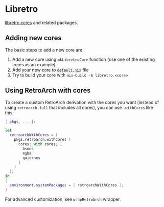 # Libretro

[libretro cores](https://docs.libretro.com/guides/core-list/) and related
packages.

## Adding new cores

The basic steps to add a new core are:

1. Add a new core using `mkLibretroCore` function (use one of the existing
   cores as an example)
2. Add your new core to [`default.nix`](./default.nix) file
3. Try to build your core with `nix-build -A libretro.<core>`

## Using RetroArch with cores

To create a custom RetroArch derivation with the cores you want (instead of
using `retroarch-full` that includes all cores), you can use `.withCores` like
this:

```nix
{ pkgs, ... }:

let
  retroarchWithCores = (
    pkgs.retroarch.withCores (
      cores: with cores; [
        bsnes
        mgba
        quicknes
      ]
    )
  );
in
{
  environment.systemPackages = [ retroarchWithCores ];
}
```

For advanced customization, see `wrapRetroArch` wrapper.
